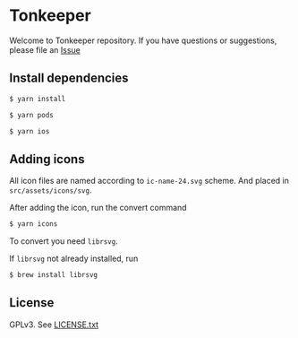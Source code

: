 # Tonkeeper

Welcome to Tonkeeper repository. If you have questions or suggestions, please file an [Issue](https://github.com/tonkeeper/wallet/issues/new/choose)

## Install dependencies

```bash
$ yarn install

$ yarn pods

$ yarn ios
```

## Adding icons

All icon files are named according to `ic-name-24.svg` scheme. And placed in `src/assets/icons/svg`.

After adding the icon, run the convert command

```bash
$ yarn icons
```

To convert you need `librsvg`.

If `librsvg` not already installed, run

```bash
$ brew install librsvg
```

## License

GPLv3. See [LICENSE.txt](LICENSE.txt)
